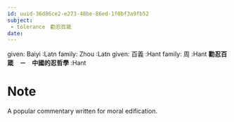 ```yaml
---
id: uuid-36d86ce2-e273-48be-86ed-1f0bf3a9fb52
subject: 
 - tolerance　勸忍百箴
date: 
---
```


given: Baiyi :Latn
family: Zhou :Latn
given: 百義 :Hant
family: 周 :Hant
**勸忍百箴　－　中國的忍哲學** :Hant
# Note
A popular commentary written for moral edification.